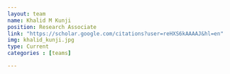 ```yaml
---
layout: team
name: Khalid M Kunji
position: Research Associate
link: "https://scholar.google.com/citations?user=reHXS6kAAAAJ&hl=en"
img: khalid_kunji.jpg
type: Current
categories : [teams]

---
```

